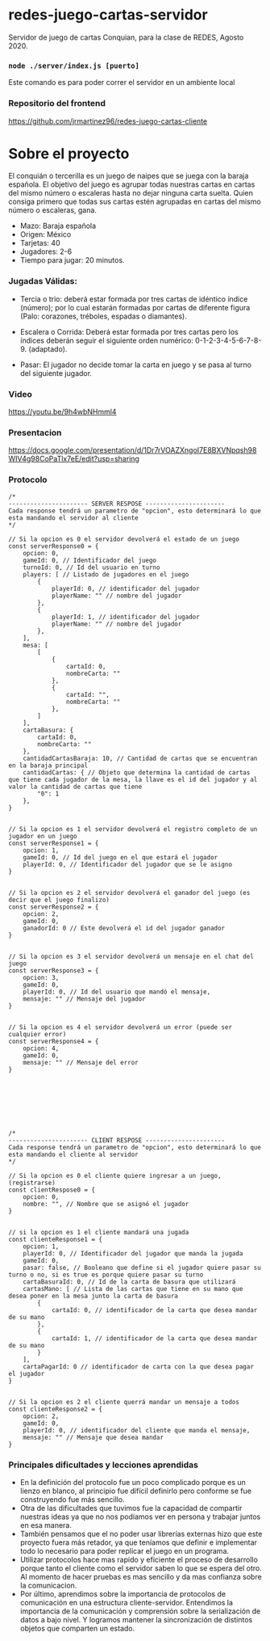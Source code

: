 # redes-juego-cartas-servidor
Servidor de juego de cartas Conquian, para la clase de REDES, Agosto 2020.


### `node ./server/index.js [puerto]`
Este comando es para poder correr el servidor en un ambiente local

### Repositorio del frontend
https://github.com/jrmartinez96/redes-juego-cartas-cliente

# Sobre el proyecto
El conquián o tercerilla es un juego de naipes que se juega con la baraja española. El objetivo del juego es agrupar todas nuestras cartas en cartas del mismo número o escaleras hasta no dejar ninguna carta suelta. Quien consiga primero que todas sus cartas estén agrupadas en cartas del mismo número o escaleras, gana.
- Mazo: Baraja española
- Origen: México
- Tarjetas: 40
- Jugadores: 2-6 
- Tiempo para jugar: 20 minutos.

### Jugadas Válidas:
- Tercia o trio: deberá estar formada por tres cartas de idéntico índice (número); por lo cual estarán formadas por cartas de diferente figura (Palo: corazones, tréboles, espadas o diamantes).

- Escalera o Corrida: Deberá estar formada por tres cartas pero los índices deberán seguir el siguiente orden numérico: 0-1-2-3-4-5-6-7-8-9.  (adaptado).

- Pasar: El jugador no decide tomar la carta en juego y se pasa al turno del siguiente jugador.


### Video
https://youtu.be/9h4wbNHmml4

### Presentacion
https://docs.google.com/presentation/d/1Dr7rVOAZXngoI7E8BXVNpqsh98WIV4g98CoPaTlx7eE/edit?usp=sharing


### Protocolo
```
/*
---------------------- SERVER RESPOSE ----------------------
Cada response tendrá un parametro de "opcion", esto determinará lo que esta mandando el servidor al cliente
*/

// Si la opcion es 0 el servidor devolverá el estado de un juego
const serverResponse0 = {
    opcion: 0,
    gameId: 0, // Identificador del juego
    turnoId: 0, // Id del usuario en turno
    players: [ // Listado de jugadores en el juego
        {
            playerId: 0, // identificador del jugador
            playerName: "" // nombre del jugador
        },
        {
            playerId: 1, // identificador del jugador
            playerName: "" // nombre del jugador
        },
    ],
    mesa: [
        [
            {
                cartaId: 0,
                nombreCarta: ""
            },
            {
                cartaId: "",
                nombreCarta: ""
            },
        ]
    ],
    cartaBasura: {
        cartaId: 0,
        nombreCarta: ""
    },
    cantidadCartasBaraja: 10, // Cantidad de cartas que se encuentran en la baraja principal
    cantidadCartas: { // Objeto que determina la cantidad de cartas que tiene cada jugador de la mesa, la llave es el id del jugador y al valor la cantidad de cartas que tiene
        "0": 1
    },
}


// Si la opcion es 1 el servidor devolverá el registro completo de un jugador en un juego
const serverResponse1 = {
    opcion: 1,
    gameId: 0, // Id del juego en el que estará el jugador
    playerId: 0, // Identificador del jugador que se le asigno
}


// Si la opcion es 2 el servidor devolverá el ganador del juego (es decir que el juego finalizo)
const serverResponse2 = {
    opcion: 2,
    gameId: 0,
    ganadorId: 0 // Este devolverá el id del jugador ganador
}


// Si la opcion es 3 el servidor devolverá un mensaje en el chat del juego
const serverResponse3 = {
    opcion: 3,
    gameId: 0,
    playerId: 0, // Id del usuario que mandó el mensaje,
    mensaje: "" // Mensaje del jugador
}


// Si la opcion es 4 el servidor devolverá un error (puede ser cualquier error)
const serverResponse4 = {
    opcion: 4,
    gameId: 0,
    mensaje: "" // Mensaje del error
}








/*
---------------------- CLIENT RESPOSE ----------------------
Cada response tendrá un parametro de "opcion", esto determinará lo que esta mandando el cliente al servidor
*/

// Si la opcion es 0 el cliente quiere ingresar a un juego, (registrarse)
const clientRespose0 = {
    opcion: 0,
    nombre: "", // Nombre que se asignó el jugador
}


// si la opcion es 1 el cliente mandará una jugada
const clienteResponse1 = {
    opcion: 1,
    playerId: 0, // Identificador del jugador que manda la jugada
    gameId: 0,
    pasar: false, // Booleano que define si el jugador quiere pasar su turno o no, si es true es porque quiere pasar su turno
    cartaBasuraId: 0, // Id de la carta de basura que utilizará
    cartasMano: [ // Lista de las cartas que tiene en su mano que desea poner en la mesa junto la carta de basura
        {
            cartaId: 0, // identificador de la carta que desea mandar de su mano
        },
        {
            cartaId: 1, // identificador de la carta que desea mandar de su mano
        }
    ],
    cartaPagarId: 0 // identificador de carta con la que desea pagar el jugador
}


// Si la opcion es 2 el cliente querrá mandar un mensaje a todos
const clienteResponse2 = {
    opcion: 2,
    gameId: 0,
    playerId: 0, // identificador del cliente que manda el mensaje,
    mensaje: "" // Mensaje que desea mandar
}
```

### Principales dificultades y lecciones aprendidas
- En la definición del protocolo fue un poco complicado porque es un lienzo en blanco, al principio fue difícil definirlo pero conforme se fue construyendo fue más sencillo.
- Otra de las dificultades que tuvimos fue la capacidad de compartir nuestras ideas ya que no nos podíamos ver en persona y trabajar juntos en esa manera.
- También pensamos que el no poder usar librerías externas hizo que este proyecto fuera más retador, ya que teníamos que definir e implementar todo lo necesario para poder replicar el juego en un programa.
- Utilizar protocolos hace mas rapido y eficiente el proceso de desarrollo porque tanto el cliente como el servidor saben lo que se espera del otro. Al momento de hacer pruebas es mas sencillo y da mas confianza sobre la comunicacion.
- Por último, aprendimos sobre la importancia de protocolos de comunicación en una estructura cliente-servidor. Entendimos la importancia de la comunicación y comprensión sobre la serialización de datos a bajo nivel. Y logramos mantener la sincronización de distintos objetos que comparten un estado.
